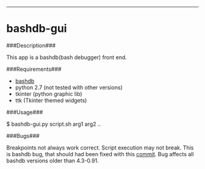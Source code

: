 --------------------------------
bashdb-gui
================================
###Description###

This app is a bashdb(bash debugger) front end.

###Requirements###

- [bashdb](http://sourceforge.net/projects/bashdb/) 
- python 2.7 (not tested with other versions)
- tkinter (python graphic lib)
- ttk (Tkinter themed widgets)

###Usage###

$ bashdb-gui.py script.sh arg1 arg2 ..

###Bugs###

Breakpoints not always work correct. Script execution may not break.
This is bashdb bug, that should had been fixed with this [commit](http://sourceforge.net/p/bashdb/code/ci/21ba345b5ca1ad41244533170b9c3166c6e982fc/).
Bug affects all bashdb versions older than 4.3-0.91.
